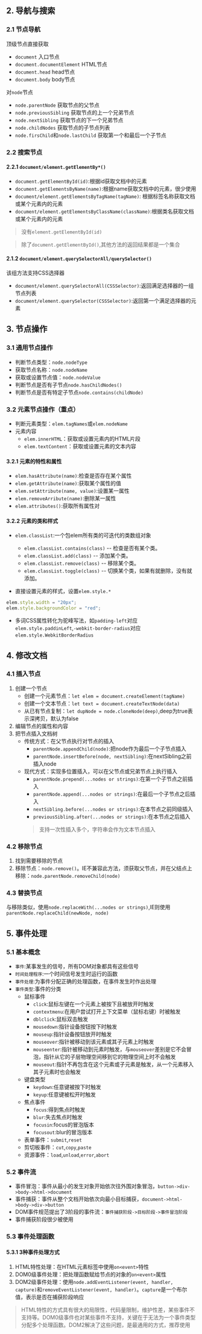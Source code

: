 ## 2. 导航与搜索

### 2.1 节点导航
顶级节点直接获取
+ ```document``` 入口节点
+ ```document.documentElement``` HTML节点
+ ```document.head``` head节点
+ ```document.body``` body节点

对```node```节点
+ ```node.parentNode``` 获取节点的父节点
+ ```node.previousSibling``` 获取节点的上一个兄弟节点
+ ```node.nextSibling``` 获取节点的下一个兄弟节点
+ ```node.childNodes``` 获取节点的子节点列表
+ ```node.firsChild```和```node.lastChild``` 获取第一个和最后一个子节点

### 2.2 搜索节点
#### 2.2.1 ```document/element.getElementBy*()```
+ ```document.getElementById(id)```:根据id获取文档中的元素
+ ```document.getElementsByName(name)```:根据name获取文档中的元素，很少使用
+ ```document/element.getElementsByTagName(tagName)```: 根据标签名称获取文档或某个元素内的元素
+ ```document/element.getElementsByClassName(className)```:根据类名获取文档或某个元素内的元素
> 没有```element.getElementById(id)```

> 除了```document.getElementById()```,其他方法的返回结果都是一个集合

#### 2.1.2 ```document/element.querySelectorAll/querySelector()```
该组方法支持CSS选择器
+ ```document/element.querySelectorAll(CSSSelector)```:返回满足选择器的一组节点列表
+ ```document/element.querySelector(CSSSelector)```:返回第一个满足选择器的元素

## 3. 节点操作
### 3.1 通用节点操作
+ 判断节点类型：```node.nodeType```
+ 获取节点名称：```node.nodeName```
+ 获取或设置节点值：```node.nodeValue```
+ 判断节点是否有子节点```node.hasChildNodes()```
+ 判断节点是否有特定子节点```node.contains(childNode)```

### 3.2 元素节点操作（重点）
+ 判断元素类型：```elem.tagNames```或```elem.nodeName```
+ 元素内容
  + ```elem.innerHTML```：获取或设置元素内的HTML片段
  + ```elem.textContent```：获取或设置元素的文本内容

#### 3.2.1 元素的特性和属性
+ ```elem.hasAttribute(name)```:检查是否存在某个属性
+ ```elem.getAttribute(name)```:获取某个属性的值
+ ```elem.setAttribute(name, value)```:设置某一属性
+ ```elem.removeArribute(name)```:删除某一属性
+ ```elem.attributes()```:获取所有属性对

#### 3.2.2 元素的类和样式
+ ```elem.classList```:一个包elem所有类的可迭代的类数组对象
  + ```elem.classList.contains(class)``` -- 检查是否有某个类。
  + ```elem.classList.add(class)``` -- 添加某个类。
  + ```elem.classList.remove(class)``` -- 移除某个类。
  + ```elem.classList.toggle(class)``` -- 切换某个类，如果有就删除，没有就添加。

+ 直接设置元素的样式，设置```elem.style.*```
```javascript
elem.style.width = "20px";
elem.style.backgroundColor = "red"; 
```
+ 多词CSS属性转化为驼峰写法，如```padding-left```对应```elem.style.paddinLeft```,```-webkit-border-radius```对应```elem.style.WebkitBorderRadius```

## 4. 修改文档
### 4.1 插入节点
1. 创建一个节点
    + 创建一个元素节点：```let elem = document.createElement(tagName)```
    + 创建一个文本节点：```let text = document.createTextNode(data)``` 
    + 从已有节点复制：```let dupNode = node.cloneNode(deep)```,deep为true表示深拷贝，默认为false
2. 编辑节点的属性和内容
3. 把节点插入文档树
    + 传统方式：在父节点执行对节点的插入
      + ```parentNode.appendChild(node)```:把node作为最后一个子节点插入
      + ```parentNode.insertBefore(node, nextSibling)```:在nextSibling之前插入node
    + 现代方式：实现多位置插入，可以在父节点或兄弟节点上执行插入
      + ```parentNode.prepend(...nodes or strings)```:在第一个子节点之前插入
      + ```parentNode.append(...nodes or strings)```:在最后一个子节点之后插入
      + ```nextSibling.before(...nodes or strings)```:在本节点之前同级插入
      + ```previousSibling.after(...nodes or strings)```:在本节点之后插入
      > 支持一次性插入多个，字符串会作为文本节点插入
### 4.2 移除节点
1. 找到需要移除的节点
2. 移除节点：```node.remove()```。IE不兼容此方法，须获取父节点，并在父结点上移除：```node.parentNode.removeChild(node)```
### 4.3 替换节点
与移除类似，使用```node.replaceWith(...nodes or strings)```,IE则使用```parentNode.replaceChild(newNode, node)```

## 5. 事件处理
### 5.1 基本概念
+ ```事件```:某事发生的信号，所有DOM对象都具有这些信号
+ ```时间处理程序```:一个时间信号发生时运行的函数
+ ```事件处理```:为事件分配正确的处理函数，在事件发生时作出处理
+ ```事件类型```:事件的分类
  + 鼠标事件
    + ```click```:鼠标左键在一个元素上被按下且被放开时触发
    + ```contextmenu```:在用户尝试打开上下文菜单（鼠标右键）时被触发
    + ```dblclick```:鼠标双击触发
    + ```mousedown```:指针设备按钮按下时触发
    + ```mouseup```:指针设备按钮放开时触发
    + ```mouseover```:指针被移动到该元素或其子元素上时触发
    + ```mouseenter```:指针被移动到元素时触发，与```mouseover```差别是它不会冒泡，指针从它的子层物理空间移到它的物理空间上时不会触发
    + ```mouseout```:指针不再包含在这个元素或子元素是触发，从一个元素移入其子元素时也会触发
  + 键盘类型
    + ```keydown```:任意键被按下时触发
    + ```keyup```:任意键被松开时触发
  + 焦点事件
    + ```focus```:得到焦点时触发
    + ```blur```:失去焦点时触发
    + ```focusin```:focus的冒泡版本
    + ```focusout```:blur的冒泡版本
  + 表单事件：```submit```,```reset```
  + 剪切板事件：```cut```,```copy```,```paste```
  + 资源事件：```load```,```unload```,```error```,```abort```
### 5.2 事件流
+ 事件冒泡：事件从最小的发生对象开始依次往外围对象冒泡，```button->div->body->html->document```
+ 事件捕获：事件从整个文档开始依次向最小目标捕获，```document->html->body->div->button```
+ DOM事件规范提出了3阶段的事件流：```事件捕获阶段->目标阶段->事件冒泡阶段```
+ 事件捕获阶段很少被使用
### 5.3 事件处理函数
#### 5.3.1 3种事件处理方式
1. HTML特性处理：在HTML元素标签中使用```on<event>```特性
2. DOM0级事件处理：把处理函数赋给节点的对象的```on<event>```属性
3. DOM2级事件处理：使用```node.addEventListener(event, handler, capture)```和```removeEventListener(event, handler)```。```capture```是一个布尔值，表示是否在捕获阶段响应
> HTML特性的方式具有很大的局限性，代码量限制，维护性差，某些事件不支持等。DOM0级事件也对某些事件不支持，关键在于无法为一个事件类型分配多个处理函数。DOM2解决了这些问题，是最通用的方式，推荐使用
